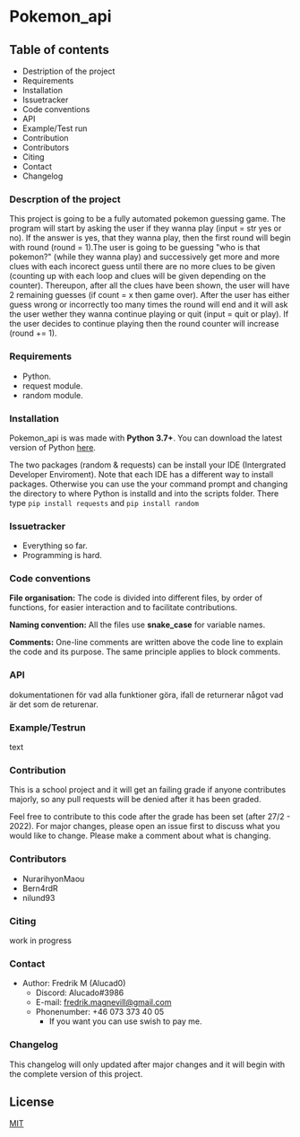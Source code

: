 # Pokemon_api

## Table of contents

- Destription of the project
- Requirements
- Installation
- Issuetracker
- Code conventions
- API
- Example/Test run
- Contribution
- Contributors
- Citing
- Contact
- Changelog

### Descrption of the project

This project is going to be a fully automated pokemon guessing game. The program will start by asking the user if they wanna play (input = str yes or no). If the answer is yes, that they wanna play, then the first round will begin with round (round = 1).The user is going to be guessing "who is that pokemon?" (while they wanna play) and successively get more and more clues with each incorect guess until there are no more clues to be given (counting up with each loop and clues will be given depending on the counter). Thereupon, after all the clues have been shown, the user will have 2 remaining guesses (if count = x then game over). After the user has either guess wrong or incorrectly too many times the round will end and it will ask the user wether they wanna continue playing or quit (input = quit or play). If the user decides to continue playing then the round counter will increase (round += 1). 

### Requirements

- Python.
- request module.
- random module.

### Installation

Pokemon_api is was made with __Python 3.7+__. You can download the latest version of Python [here](https://www.python.org/downloads/).

The two packages (random & requests) can be install your IDE (Intergrated Developer Enviroment). Note that each IDE has a different way to install packages. Otherwise you can use the your command prompt and changing the directory to where Python is installd and into the scripts folder. There type `pip install requests` and `pip install random`

### Issuetracker

- Everything so far.
- Programming is hard.

### Code conventions

**File organisation:** The code is divided into different files, by order of functions, for easier interaction and to facilitate contributions.

**Naming convention:** All the files use **snake_case** for variable names.

**Comments:** One-line comments are written above the code line to explain the code and its purpose. The same principle applies to block comments.

### API

dokumentationen för vad alla funktioner göra, ifall de returnerar något vad är det som de returenar.

### Example/Testrun

text

### Contribution

This is a school project and it will get an failing grade if anyone contributes majorly, so any pull requests will be denied after it has been graded. 

Feel free to contribute to this code after the grade has been set (after 27/2 - 2022). For major changes, please open an issue first to discuss what you would like to change. Please make a comment about what is changing. 

### Contributors

- NurarihyonMaou
- Bern4rdR
- nilund93

### Citing

work in progress

### Contact

- Author: Fredrik M (Alucad0)
  - Discord: Alucado#3986
  - E-mail: fredrik.magnevill@gmail.com
  - Phonenumber: +46 073 373 40 05
    - If you want you can use swish to pay me.

### Changelog

This changelog will only updated after major changes and it will begin with the complete version of this project.

## License

[MIT](https://choosealicense.com/licenses/mit/)
